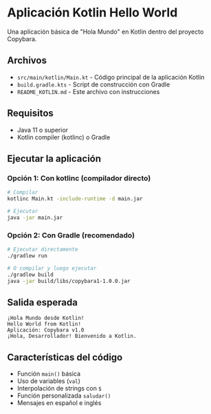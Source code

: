 # Aplicación Kotlin Hello World

Una aplicación básica de "Hola Mundo" en Kotlin dentro del proyecto Copybara.

## Archivos

- `src/main/kotlin/Main.kt` - Código principal de la aplicación Kotlin
- `build.gradle.kts` - Script de construcción con Gradle
- `README_KOTLIN.md` - Este archivo con instrucciones

## Requisitos

- Java 11 o superior
- Kotlin compiler (kotlinc) o Gradle

## Ejecutar la aplicación

### Opción 1: Con kotlinc (compilador directo)
```bash
# Compilar
kotlinc Main.kt -include-runtime -d main.jar

# Ejecutar
java -jar main.jar
```

### Opción 2: Con Gradle (recomendado)
```bash
# Ejecutar directamente
./gradlew run

# O compilar y luego ejecutar
./gradlew build
java -jar build/libs/copybara1-1.0.0.jar
```

## Salida esperada

```
¡Hola Mundo desde Kotlin!
Hello World from Kotlin!
Aplicación: Copybara v1.0
¡Hola, Desarrollador! Bienvenido a Kotlin.
```

## Características del código

- Función `main()` básica
- Uso de variables (`val`)
- Interpolación de strings con `$`
- Función personalizada `saludar()`
- Mensajes en español e inglés
